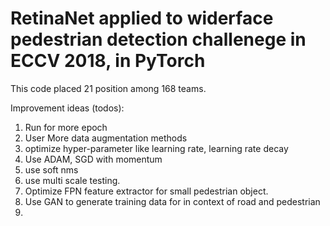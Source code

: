 # RetinaNet applied to widerface pedestrian detection challenege in ECCV 2018, in PyTorch

This code placed 21 position among 168 teams. 

Improvement ideas (todos):
    <ol>
        <li>Run for more epoch</li>
        <li>User More data augmentation methods</li>
        <li>optimize hyper-parameter like learning rate, learning rate decay</li>
        <li>Use ADAM, SGD with momentum</li>
        <li>use soft nms</li>
        <li>use multi scale testing.</li>
        <li>Optimize FPN feature extractor for small pedestrian object.</li>
        <li>Use GAN to generate training data for in context of road and pedestrian<li>
    </ol>
